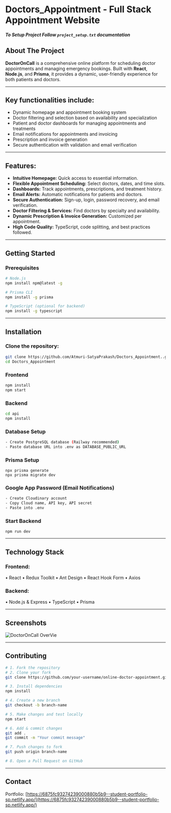 # Doctors_Appointment - Full Stack Appointment Website


##### To Setup Project Follow `project_setup.txt` documentation

## About The Project
**DoctorOnCall** is a comprehensive online platform for scheduling doctor appointments and managing emergency bookings. Built with **React**, **Node.js**, and **Prisma**, it provides a dynamic, user-friendly experience for both patients and doctors.  

---

## Key functionalities include:  
- Dynamic homepage and appointment booking system  
- Doctor filtering and selection based on availability and specialization  
- Patient and doctor dashboards for managing appointments and treatments  
- Email notifications for appointments and invoicing  
- Prescription and invoice generation  
- Secure authentication with validation and email verification

---

## Features:
- **Intuitive Homepage:** Quick access to essential information.  
- **Flexible Appointment Scheduling:** Select doctors, dates, and time slots.  
- **Dashboards:** Track appointments, prescriptions, and treatment history.  
- **Email Alerts:** Automatic notifications for patients and doctors.  
- **Secure Authentication:** Sign-up, login, password recovery, and email verification.  
- **Doctor Filtering & Services:** Find doctors by specialty and availability.  
- **Dynamic Prescription & Invoice Generation:** Customized per appointment.  
- **High Code Quality:** TypeScript, code splitting, and best practices followed.

---

## Getting Started

### Prerequisites
```bash
# Node.js
npm install npm@latest -g

# Prisma CLI
npm install -g prisma

# TypeScript (optional for backend)
npm install -g typescript
```
---

## Installation

### Clone the repository:
```bash
git clone https://github.com/Atmuri-SatyaPrakash/Doctors_Appointment..git
cd Doctors_Appointment
```

### Frontend
```bash
npm install
npm start
```

### Backend
```bash
cd api
npm install
```

### Database Setup
```bash
- Create PostgreSQL database (Railway recommended)
- Paste database URL into .env as DATABASE_PUBLIC_URL
```

### Prisma Setup
```
npx prisma generate
npx prisma migrate dev
```

### Google App Password (Email Notifications)
```bash
- Create Cloudinary account
- Copy Cloud name, API key, API secret
- Paste into .env
```

### Start Backend
```
npm run dev
```
---

## Technology Stack

### Frontend:

• React
• Redux Toolkit
• Ant Design
• React Hook Form
• Axios

### Backend:

• Node.js & Express
• TypeScript
• Prisma

---

## Screenshots

![DoctorOnCall OverVie](https://github.com/Ujjalzaman/Doctor-Appointment/assets/49386888/eeed56ce-3d9a-464d-91e5-588ea81ec5c0)

---

## Contributing
```bash
# 1. Fork the repository
# 2. Clone your fork
git clone https://github.com/your-username/online-doctor-appointment.git

# 3. Install dependencies
npm install

# 4. Create a new branch
git checkout -b branch-name

# 5. Make changes and test locally
npm start

# 6. Add & commit changes
git add .
git commit -m "Your commit message"

# 7. Push changes to fork
git push origin branch-name

# 8. Open a Pull Request on GitHub
```
---

## Contact
Portfolio: [https://6875fc93274239000880b5b9--student-portfolio-sp.netlify.app/](https://6875fc93274239000880b5b9--student-portfolio-sp.netlify.app/)
